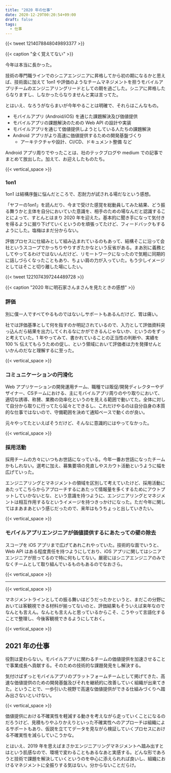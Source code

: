 ```yaml
---
title: "2020 年の仕事"
date: 2020-12-29T00:20:54+09:00
draft: false
tags: 
  - 仕事
---
```


{{< tweet 1214078848049893377 >}}

{{< caption "全く覚えてない" >}}



今年は本当に長かった。

技術の専門職ラインでのシニアエンジニアに昇格してから初の期になるかと思えば、技術面に加えて 1on1 や評価のようなチームマネジメントを担うモバイルアプリチームのエンジニアリングリードとしての期を過ごした。シニアに昇格したらなりますし、しなかったらなりませんと実は言ってた。

とはいえ、なろうがならまいが今年やることは明確で、それらはこんなもの。

- モバイルアプリ (Android/iOS) を通じた課題解決及び価値提供
- モバイルアプリの課題解決のための Web API の設計や実装
- モバイルアプリを通じて価値提供しようとしている人たちの課題解決
- Android アプリがより高速に価値提供するための開発基盤づくり
  - アーキテクチャや設計、CI/CD、ドキュメント整備 など

Android アプリ周りでやったことは、社のテックブログや medium での記事でまとめて放出した。加えて、お迎えしたものたち。

{{< vertical_space >}}

### 1on1

1on1 は結構序盤に悩んだところで、忍耐力が試される場だなという感想。

「ヤフーの1on1」を読んだり、今まで受けた感覚を総動員してみた結果、どう振る舞うかと主体を自分においていた意識を、相手のための場なんだと認識することによって、すとんとはまり 2020 年を迎えた。基本的に聞き手になって気付きを得るように掘り下げていくというのを頑張ってたけど、フィードバックもするようにした。塩梅はまだ分からない。

評価プロセスに仕組みとして組み込まれているのもあって、結構そこに沿って会社というスコープでかっちりやりすぎたかなという反省がある。まあ別に義務としてやってるわけではないんだけど、リモートワークになったので気軽に同期的に話しづらくなったこともあり、ちょい肩の力が入っていた。もう少しイメージとしてはそこと切り離した場にしたい。


{{< tweet 1221074397244489728 >}}

{{< caption "2020 年に明石家さんまさんを見たときの感想" >}}


### 評価

別に僕一人ですべてやるものではないしサポートもあるんだけど、胃は痛い。

社では評価基準として何を指すのか明記されているので、入力として評価資料突っ込んだら結果を出力してくれるなにかができるんじゃないか、というのをずっと考えていた。1 年やってみて、書かれていることの正当性の判断や、実績を 100 % 伝えてもらうための促し、という領域において評価者は力を発揮せんといかんのだなと理解するに至った。



{{< vertical_space >}}

### コミュニケーションの円滑化

Web アプリケーションの開発運用チーム、職種では販促/開発ディレクターやデザイナー、CSチームにおける、主にモバイルアプリ周りのやり取りにおいて、適切な誘導、称賛、業務の効率化というのを見える範囲で動いてた。全体に対して自分から取りに行ってたら延々とできるし、これだけやるのは自分自身の本質的な仕事ではないので、守備範囲を決めて通知ベースで動くのが良い。

元々やってたといえばそうだけど、そんなに意識的にはやってなかった。

{{< vertical_space >}}

### 採用活動

採用チームの方々にいつもお世話になっている。今年一番お世話になったチームかもしれない。選考に加え、募集要項の見直しやスカウト活動というように幅を広げていった。

エンジニアリングとマネジメントの領域を区別して考えていたけど、採用活動にあたってこちらからアプローチするにあたって情報量を多くするためにアウトプットしていかないとな、という意識を持つように、エンジニアリングとマネジメントは相互作用するなというイメージを持つきっかけになった。ただ今年に関してはまあまあという感じだったので、来年はもうちょっと出していきたい。

{{< vertical_space >}}

### モバイルアプリエンジニアが価値提供するにあたっての壁の除去

スコープを iOS アプリまで広げてあれこれやっていた。技術的な面でいうと、Web API はある程度責任を持つようにしており、iOS アプリに関してはシニアエンジニアが担ってるので特に何もしてない。厳密にはシニアエンジニアのみでなくチームとして取り組んでいるものもあるのでなおさら。

{{< vertical_space >}}

- - -

{{< vertical_space >}}

マネジメントラインとしての振る舞いはどうだったかというと、まだこの分野においては客観視できる材料が揃ってないのと、評価結果もそういえば来年なのでなんとも言えん。なんとも言えんと思っているからこそ、こうやって言語化することで整理し、今後客観視できるようにしておく。




{{< vertical_space >}}

## 2021 年の仕事

役割は変わらない。モバイルアプリに関わるチームの価値提供を加速させることで事業成長へ貢献する。そのための技術的な課題発見をし解決する。

気付けばずっとモバイルアプリのプラットフォームチームとして掲げてきた、高速な価値提供のための開発基盤及びそれを継続的に改善していく組織が出来てきた。ということで、一歩引いた視野で高速な価値提供ができる仕組みづくりへ踏み出さないといけない。

{{< vertical_space >}}

価値提供における不確実性を軽減する動きを考えながら走っていくことになるのだろうけど、見積もりやふりかえりといった不確実性へのアプローチは組織によるサポートもあり、仮説を立ててデータを見ながら検証していくプロセスにおける不確実性を減らしていこうかな。

とはいえ、2019 年を思えばまさかエンジニアリングマネジメントへ踏み出すとはという肌感なので、環境で変わることもあるなあと実感する。どんな形であろうと技術で課題を解決していくというのを中心に添えられれば良いし、組織におけるマネジメントに全振りする気はない。分からないことだらけ。
